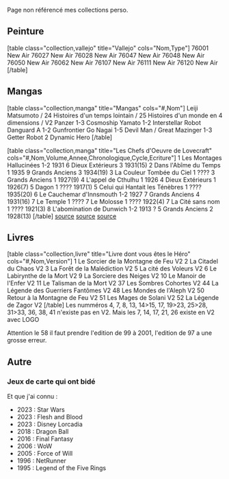 Page non référencé  mes collections perso.

## Peinture

[table class="collection,vallejo" title="Vallejo" cols="Nom,Type"]
76001	New Air
76027	New Air
76028	New Air
76047	New Air
76048	New Air
76050	New Air
76062	New Air
76107	New Air
76111	New Air
76120	New Air
[/table]

## Mangas

[table class="collection,manga" title="Mangas" cols="#,Nom"]
Leiji Matsumoto
/	24 Histoires d'un temps lointain
/	25 Histoires d'un monde en 4 dimensions
/	V2 Panzer
1-3	Cosmoship Yamato
1-2	Interstellar Robot Danguard A
1-2	Gunfrontier
Go Nagai
1-5	Devil Man
/	Great Mazinger
1-3	Getter Robot
2	Dynamic Hero
[/table]

[table class="collection,manga" title="Les Chefs d'Oeuvre de Lovecraft" cols="#,Nom,Volume,Annee,Chronologique,Cycle,Ecriture"]
1	Les Montages Hallucinées	1-2	1931	6	Dieux Extérieurs 3	1931(15)
2	Dans l'Abîme du Temps	1	1935	9	Grands Anciens 3	1934(19)
3	La Couleur Tombée du Ciel	1	????	3	Grands Anciens 1	1927(9)
4	L'appel de Cthulhu	1	1926	4	Dieux Extérieurs 1	1926(7)
5	Dagon	1	????			1917(1)
5	Celui qui Hantait les Ténèbres	1	????			1935(20)
6	Le Cauchemar d'Innsmouth	1-2	1927	7	Grands Anciens 4	1931(16)
7	Le Temple	1	????
7	Le Molosse	1	????			1922(4)
7	La Cité sans nom	1	????			1921(3)
8	L'abomination de Dunwich	1-2	1913 ?	5	Grands Anciens 2	1928(13)
[/table]
[source](https://lantredecthulhu.com/lecture/ordre-lecture-lovecraft/)
[source](https://chronolivre.com/quel-ordre-lire-h-p-lovecraft-cthulhu/)
[source](https://www.senscritique.com/liste/Le_Mythe_de_Cthulhu_ordre_chronologique/1434003)

## Livres

[table class="collection,livre" title="Livre dont vous êtes le Héro" cols="#,Nom,Version"]
1	Le Sorcier de la Montagne de Feu	V2
2	La Citadel du Chaos	V2
3	La Forêt de la Malédiction	V2
5	La cité des Voleurs	V2
6	Le Labirynthe de la Mort	V2
9	La Sorciere des Neiges	V2
10	Le Manoir de l'Enfer	V2
11	Le Talisman de la Mort	V2
37	Les Sombres Cohortes	V2
44	La Légende des Guerriers Fantômes	V2
48	Les Mondes de l'Aleph	V2
50	Retour à la Montagne de Feu	V2
51	Les Mages de Solani	V2
52	La Légende de Zagor	V2
[/table]
Les numméros 4, 7, 8, 13, 14>15, 17, 19>23, 25>28, 31>33, 36, 38, 41 n'existe pas en V2. Mais les 7, 14, 17, 21, 26 existe en V2 avec LOGO

Attention le 58 il faut prendre l'edition de 99 à 2001, l'edition de 97 a une grosse erreur.

## Autre
### Jeux de carte qui ont bidé

Et que j'ai connu :
- 2023 : Star Wars
- 2023 : Flesh and Blood
- 2023 : Disney Lorcadia
- 2018 : Dragon Ball
- 2016 : Final Fantasy
- 2006 : WoW
- 2005 : Force of Will
- 1996 : NetRunner
- 1995 : Legend of the Five Rings
